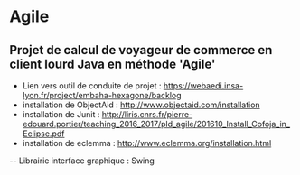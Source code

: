 # Agile

Projet de calcul de voyageur de commerce en client lourd Java en méthode 'Agile'
--
+ Lien vers outil de conduite de projet : https://webaedi.insa-lyon.fr/project/embaha-hexagone/backlog
+ installation de ObjectAid : http://www.objectaid.com/installation
+ installation de Junit : http://liris.cnrs.fr/pierre-edouard.portier/teaching_2016_2017/pld_agile/201610_Install_Cofoja_in_Eclipse.pdf
+ installation de eclemma : http://www.eclemma.org/installation.html

--
Librairie interface graphique : Swing

